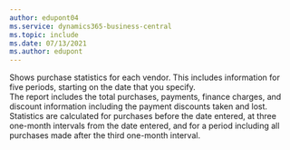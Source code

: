 ```yaml
---
author: edupont04
ms.service: dynamics365-business-central
ms.topic: include
ms.date: 07/13/2021
ms.author: edupont
---
```

Shows purchase statistics for each vendor. This includes information for five periods, starting on the date that you specify.<br>The report includes the total purchases, payments, finance charges, and discount information including the payment discounts taken and lost. Statistics are calculated for purchases before the date entered, at three one-month intervals from the date entered, and for a period including all purchases made after the third one-month interval.